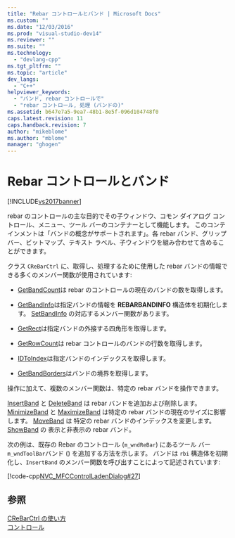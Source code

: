```yaml
---
title: "Rebar コントロールとバンド | Microsoft Docs"
ms.custom: ""
ms.date: "12/03/2016"
ms.prod: "visual-studio-dev14"
ms.reviewer: ""
ms.suite: ""
ms.technology: 
  - "devlang-cpp"
ms.tgt_pltfrm: ""
ms.topic: "article"
dev_langs: 
  - "C++"
helpviewer_keywords: 
  - "バンド, rebar コントロールで"
  - "rebar コントロール, 処理 (バンドの)"
ms.assetid: b647e7a5-9ea7-48b1-8e5f-096d104748f0
caps.latest.revision: 11
caps.handback.revision: 7
author: "mikeblome"
ms.author: "mblome"
manager: "ghogen"
---
```

# Rebar コントロールとバンド
[!INCLUDE[vs2017banner](../assembler/inline/includes/vs2017banner.md)]

rebar のコントロールの主な目的でその子ウィンドウ、コモン ダイアログ コントロール、メニュー、ツール バーのコンテナーとして機能します。  このコンテインメントは「バンドの概念がサポートされます」。各 rebar バンド、グリップ バー、ビットマップ、テキスト ラベル、子ウィンドウを組み合わせて含めることができます。  
  
 クラス `CReBarCtrl` に、取得し、処理するために使用した rebar バンドの情報できる多くのメンバー関数が使用されています:  
  
-   [GetBandCount](../Topic/CReBarCtrl::GetBandCount.md)は rebar のコントロールの現在のバンドの数を取得します。  
  
-   [GetBandInfo](../Topic/CReBarCtrl::GetBandInfo.md)は指定バンドの情報を **REBARBANDINFO** 構造体を初期化します。  [SetBandInfo](../Topic/CReBarCtrl::SetBandInfo.md) の対応するメンバー関数があります。  
  
-   [GetRect](../Topic/CReBarCtrl::GetRect.md)は指定バンドの外接する四角形を取得します。  
  
-   [GetRowCount](../Topic/CReBarCtrl::GetRowCount.md)は rebar コントロールのバンドの行数を取得します。  
  
-   [IDToIndex](../Topic/CReBarCtrl::IDToIndex.md)は指定バンドのインデックスを取得します。  
  
-   [GetBandBorders](../Topic/CReBarCtrl::GetBandBorders.md)はバンドの境界を取得します。  
  
 操作に加えて、複数のメンバー関数は、特定の rebar バンドを操作できます。  
  
 [InsertBand](../Topic/CReBarCtrl::InsertBand.md) と [DeleteBand](../Topic/CReBarCtrl::DeleteBand.md) は rebar バンドを追加および削除します。  [MinimizeBand](../Topic/CReBarCtrl::MinimizeBand.md) と [MaximizeBand](../Topic/CReBarCtrl::MaximizeBand.md) は特定の rebar バンドの現在のサイズに影響します。  [MoveBand](../Topic/CReBarCtrl::MoveBand.md) は 特定の rebar バンドのインデックスを変更します。  [ShowBand](../Topic/CReBarCtrl::ShowBand.md) の 表示と非表示の rebar バンド。  
  
 次の例は、既存の Rebar のコントロール \(`m_wndReBar`\) にあるツール バー`m_wndToolBar`バンド \(\) を追加する方法を示します。  バンドは `rbi` 構造体を初期化し、`InsertBand` のメンバー関数を呼び出すことによって記述されています:  
  
 [!code-cpp[NVC_MFCControlLadenDialog#27](../mfc/codesnippet/CPP/rebar-controls-and-bands_1.cpp)]  
  
## 参照  
 [CReBarCtrl の使い方](../Topic/Using%20CReBarCtrl.md)   
 [コントロール](../mfc/controls-mfc.md)